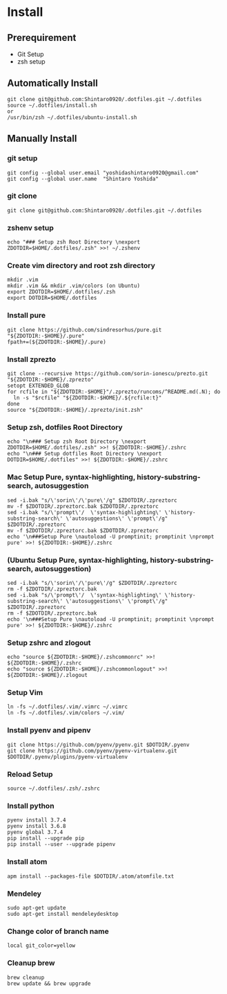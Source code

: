 # Install 
## Prerequirement 
- Git Setup 
- zsh setup 

## Automatically Install
```
git clone git@github.com:Shintaro0920/.dotfiles.git ~/.dotfiles
source ~/.dotfiles/install.sh 
or
/usr/bin/zsh ~/.dotfiles/ubuntu-install.sh
```

## Manually Install
### git setup
```
git config --global user.email "yoshidashintaro0920@gmail.com"
git config --global user.name  "Shintaro Yoshida" 
```

### git clone 
```
git clone git@github.com:Shintaro0920/.dotfiles.git ~/.dotfiles
```

### zshenv setup
```
echo "### Setup zsh Root Directory \nexport ZDOTDIR=$HOME/.dotfiles/.zsh" >>! ~/.zshenv
```

### Create vim directory and root zsh directory
```
mkdir .vim 
mkdir .vim && mkdir .vim/colors (on Ubuntu)
export ZDOTDIR=$HOME/.dotfiles/.zsh
export DOTDIR=$HOME/.dotfiles
```

### Install pure
```
git clone https://github.com/sindresorhus/pure.git "${ZDOTDIR:-$HOME}/.pure"
fpath+=(${ZDOTDIR:-$HOME}/.pure)
```

### Install zprezto
```
git clone --recursive https://github.com/sorin-ionescu/prezto.git "${ZDOTDIR:-$HOME}/.zprezto"
setopt EXTENDED_GLOB
for rcfile in "${ZDOTDIR:-$HOME}"/.zprezto/runcoms/^README.md(.N); do
  ln -s "$rcfile" "${ZDOTDIR:-$HOME}/.${rcfile:t}"
done
source "${ZDOTDIR:-$HOME}/.zprezto/init.zsh" 
```

### Setup zsh, dotfiles Root Directory 
```
echo "\n### Setup zsh Root Directory \nexport ZDOTDIR=$HOME/.dotfiles/.zsh" >>! ${ZDOTDIR:-$HOME}/.zshrc
echo "\n### Setup dotfiles Root Directory \nexport DOTDIR=$HOME/.dotfiles" >>! ${ZDOTDIR:-$HOME}/.zshrc 
```

### __Mac__ Setup Pure, syntax-highlighting, history-substring-search, autosuggestion
```
sed -i.bak "s/\'sorin\'/\'pure\'/g" $ZDOTDIR/.zpreztorc
mv -f $ZDOTDIR/.zpreztorc.bak $ZDOTDIR/.zpreztorc
sed -i.bak "s/\'prompt\'/  \'syntax-highlighting\' \'history-substring-search\' \'autosuggestions\' \'prompt\'/g" $ZDOTDIR/.zpreztorc 
mv -f $ZDOTDIR/.zpreztorc.bak $ZDOTDIR/.zpreztorc 
echo '\n###Setup Pure \nautoload -U promptinit; promptinit \nprompt pure' >>! ${ZDOTDIR:-$HOME}/.zshrc
```
### (__Ubuntu__ Setup Pure, syntax-highlighting, history-substring-search, autosuggestion)
```
sed -i.bak "s/\'sorin\'/\'pure\'/g" $ZDOTDIR/.zpreztorc
rm -f $ZDOTDIR/.zpreztorc.bak 
sed -i.bak "s/\'prompt\'/  \'syntax-highlighting\' \'history-substring-search\' \'autosuggestions\' \'prompt\'/g" $ZDOTDIR/.zpreztorc
rm -f $ZDOTDIR/.zpreztorc.bak 
echo '\n###Setup Pure \nautoload -U promptinit; promptinit \nprompt pure' >>! ${ZDOTDIR:-$HOME}/.zshrc
```                                                                                                                                    
### Setup zshrc and zlogout
```
echo "source ${ZDOTDIR:-$HOME}/.zshcommonrc" >>! ${ZDOTDIR:-$HOME}/.zshrc
echo "source ${ZDOTDIR:-$HOME}/.zshcommonlogout" >>! ${ZDOTDIR:-$HOME}/.zlogout
```

### Setup Vim
```
ln -fs ~/.dotfiles/.vim/.vimrc ~/.vimrc
ln -fs ~/.dotfiles/.vim/colors ~/.vim/
```

### Install pyenv and pipenv
```
git clone https://github.com/pyenv/pyenv.git $DOTDIR/.pyenv
git clone https://github.com/pyenv/pyenv-virtualenv.git $DOTDIR/.pyenv/plugins/pyenv-virtualenv
```

### Reload Setup
```
source ~/.dotfiles/.zsh/.zshrc
```

### Install python
```
pyenv install 3.7.4
pyenv install 3.6.8
pyenv global 3.7.4
pip install --upgrade pip
pip install --user --upgrade pipenv
```

### Install atom
```
apm install --packages-file $DOTDIR/.atom/atomfile.txt
```

### Mendeley 
```
sudo apt-get update
sudo apt-get install mendeleydesktop
```

### Change color of branch name 
```~/.dotfiles/.zsh/.zprezto/modules/prompt/functions/prompt_pure_setup
local git_color=yellow
```
### Cleanup brew
```
brew cleanup
brew update && brew upgrade 
```
